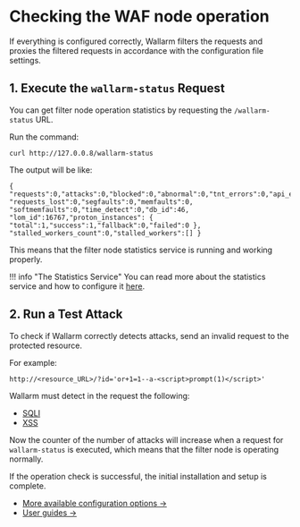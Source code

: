 # Checking the WAF node operation

[doc-stat-service]:    ../admin-en/configure-statistics-service.md

If everything is configured correctly, Wallarm filters the requests and proxies the filtered requests in accordance with the configuration file settings.
    
## 1. Execute the `wallarm-status` Request

You can get filter node operation statistics by requesting the `/wallarm-status` URL.

Run the command:

```
curl http://127.0.0.8/wallarm-status
```

The output will be like:

```
{ "requests":0,"attacks":0,"blocked":0,"abnormal":0,"tnt_errors":0,"api_errors":0,
"requests_lost":0,"segfaults":0,"memfaults":0, "softmemfaults":0,"time_detect":0,"db_id":46,
"lom_id":16767,"proton_instances": { "total":1,"success":1,"fallback":0,"failed":0 },
"stalled_workers_count":0,"stalled_workers":[] }
```

This means that the filter node statistics service is running and working properly.

!!! info "The Statistics Service"
    You can read more about the statistics service and how to configure it [here][doc-stat-service].

## 2. Run a Test Attack

To check if Wallarm correctly detects attacks, send an invalid request to the
protected resource.

For example:

```
http://<resource_URL>/?id='or+1=1--a-<script>prompt(1)</script>'
```

Wallarm must detect in the request the following:

* [SQLI](../attacks-vulns-list.md#sql-injection)
* [XSS](../attacks-vulns-list.md#cross-site-scripting-xss)

Now the counter of the number of attacks will increase when a request for `wallarm-status` is executed, which means that the filter node is operating normally.

If the operation check is successful, the initial installation and setup is complete.

* [More available configuration options →](../admin-en/configure-parameters-en.md)
* [User guides →](../user-guides/user-intro.md)
